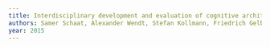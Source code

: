 ```yaml
---
title: Interdisciplinary development and evaluation of cognitive architectures exemplified with the SiMA approach.
authors: Samer Schaat, Alexander Wendt, Stefan Kollmann, Friedrich Gelbard, Matthias Jakubec
year: 2015
---
```


